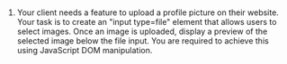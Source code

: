 # 
1. Your client needs a feature to upload a profile picture on their website. Your task is to create an "input type=file" element that allows users to select images. Once an image is uploaded, display a preview of the selected image below the file input. You are required to achieve this using JavaScript DOM manipulation.